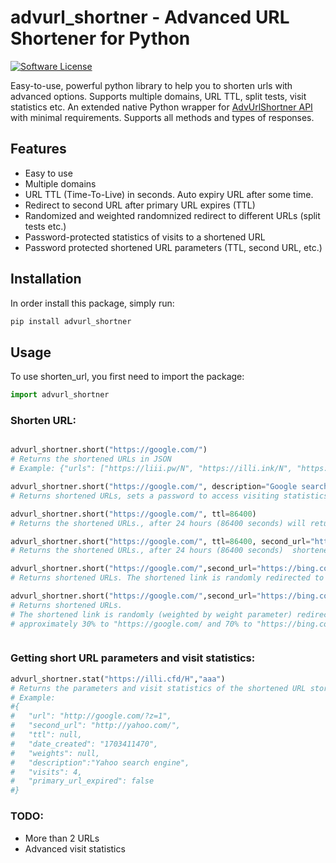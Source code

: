 # advurl_shortner - Advanced URL Shortener for Python

[![Software License](https://img.shields.io/badge/license-MIT-brightgreen.svg?style=flat-square)](LICENSE.md)

Easy-to-use, powerful python library to help you to shorten urls with advanced options. Supports multiple domains, URL TTL, split tests, visit statistics etc.
An extended native Python wrapper for [AdvUrlShortner API](https://github.com/advUrlShortner/API/) with minimal requirements. Supports all methods and types of responses.

## Features

- Easy to use
- Multiple domains
- URL TTL (Time-To-Live) in seconds. Auto expiry URL after some time.
- Redirect to second URL after primary URL expires (TTL)
- Randomized and weighted randomnized redirect to different URLs (split tests etc.)
- Password-protected statistics of visits to a shortened URL
- Password protected shortened URL parameters (TTL, second URL, etc.)

## Installation

In order install this package, simply run:

```bash
pip install advurl_shortner
```


## Usage

To use shorten_url, you first need to import the package:

```python
import advurl_shortner
```


### Shorten URL:

```python

advurl_shortner.short("https://google.com/")
# Returns the shortened URLs in JSON
# Example: {"urls": ["https://liii.pw/N", "https://illi.ink/N", "https://illi.cfd/N"]}XX

advurl_shortner.short("https://google.com/", description="Google search engine", password="1234x")
# Returns shortened URLs, sets a password to access visiting statistics and shortened URL parameters.

advurl_shortner.short("https://google.com/", ttl=86400)
# Returns the shortened URLs., after 24 hours (86400 seconds) will return "The Link You Followed Has Expired"

advurl_shortner.short("https://google.com/", ttl=86400, second_url="https://bing.com/")
# Returns the shortened URLs., after 24 hours (86400 seconds)  shortened link will redirect to second_url

advurl_shortner.short("https://google.com/",second_url="https://bing.com/")
# Returns shortened URLs. The shortened link is randomly redirected to one of the provided URLs.

advurl_shortner.short("https://google.com/",second_url="https://bing.com/", weights=[0.3, 0.7])
# Returns shortened URLs.
# The shortened link is randomly (weighted by weight parameter) redirected to one of the provided URLs.
# approximately 30% to "https://google.com/ and 70% to "https://bing.com/"



```
### Getting short URL parameters and visit statistics:

```python
advurl_shortner.stat("https://illi.cfd/H","aaa")
# Returns the parameters and visit statistics of the shortened URL stored with password "1234x".
# Example:
#{
#	"url": "http://google.com/?z=1",
#	"second_url": "http://yahoo.com/",
#	"ttl": null,
#	"date_created": "1703411470",
#	"weights": null,
#	"description":"Yahoo search engine",
#	"visits": 4,
#	"primary_url_expired": false
#}
```

### TODO:
- More than 2 URLs
- Advanced visit statistics
